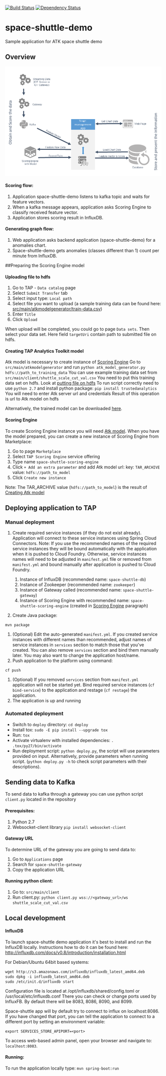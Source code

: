 [![Build Status](https://travis-ci.org/trustedanalytics/space-shuttle-demo.svg)](https://travis-ci.org/trustedanalytics/space-shuttle-demo)
[![Dependency Status](https://www.versioneye.com/user/projects/5723704eba37ce00464e061c/badge.svg?style=flat)](https://www.versioneye.com/user/projects/5723704eba37ce00464e061c)

# space-shuttle-demo
Sample application for ATK space shuttle demo

## Overview
![](wikiimages/space_shuttle_demo.png)

#### Scoring flow:
1. Application space-shuttle-demo listens to kafka topic and waits for feature vectors.
2. When a kafka message appears, application asks Scoring Engine to classify received feature vector.
3. Application stores scoring result in InfluxDB.

#### Generating graph flow:
1. Web application asks backend application (space-shuttle-demo) for a anomalies chart.
2. Space-shuttle-demo gets anomalies (classes different than 1) count per minute from InfluxDB.

##Preparing the Scoring Engine model

#### Uploading file to hdfs
1. Go to TAP - `Data catalog` page
1. Select `Submit Transfer` tab
1. Select input type: `Local path`
1. Select file you want to upload (a sample training data can be found here: [src/main/atkmodelgenerator/train-data.csv](src/main/atkmodelgenerator/train-data.csv))
1. Enter `Title`
1. Click `Upload` 

When upload will be completed, you could go to page `Data sets`.
Then select your data set.
Here field `targetUri` contain path to submitted file on hdfs.

#### Creating TAP Analytics Toolkit model
Atk model is necessary to create instance of [Scoring Engine](#scoring-engine)
Go to `src/main/atkmodelgenerator` and run `python atk_model_generator.py hdfs://path_to_training_data`
You can use example training data set from `src/main/client/shuttle_scale_cut_val.csv`
You need to put this training data set on hdfs. Look at [putting file on hdfs](#uploading-file-to-hdfs)
To run script correctly need to use `python 2.7` and install python package: `pip install trustedanalytics`
You will need to enter Atk server url and credentials
Result of this operation is url to Atk model on hdfs

Alternatively, the trained model can be downloaded [here](https://s3.amazonaws.com/trustedanalytics/v0.7.0/models/space-shuttle-model.tar).

#### Scoring Engine
To create Scoring Engine instance you will need [Atk model](#creating-atk-model).
When you have the model prepared, you can create a new instance of Scoring Engine from Marketplace:
1. Go to page `Marketplace`
1. Select `TAP Scoring Engine` service offering
1. Type name `space-shuttle-scoring-engine`
1. Click `+ Add an extra parameter` and add Atk model url:
  key: `TAR_ARCHIVE`
  value: `hdfs://path_to_model`
1. Click `Create new instance`

Note: The TAR_ARCHIVE value (`hdfs://path_to_model`) is the result of [Creating Atk model](#creating-atk-model)

## Deploying application to TAP

### Manual deployment

1. Create required service instances (if they do not exist already). Application will connect to these service instances using Spring Cloud Connectors. Note: If you use the recommended names of the required service instances they will be bound automatically with the application when it is pushed to Cloud Foundry. Otherwise, service instances names will need to be adjusted in `manifest.yml` file or removed from `manifest.yml` and bound manually after application is pushed to Cloud Foundry.
    1. Instance of InfluxDB (recommended name: `space-shuttle-db`)
    1. Instance of Zookeeper (recommended name: `zookeeper`)
    1. Instance of Gateway called (recommended name: `space-shuttle-gateway`)
    1. Instance of Scoring Engine with recommended name: `space-shuttle-scoring-engine` (created in [Scoring Engine](#scoring-engine) paragraph)

1. Create Java package:
  ```
  mvn package
  ```
1. (Optional) Edit the auto-generated `manifest.yml`. If you created service instances with different names than recommended, adjust names of service instances in `services` section to match those that you've created. You can also remove `services` section and bind them manually later. You may also want to change the application host/name.
1. Push application to the platform using command:
  ```
  cf push
  ```
1. (Optional) If you removed `services` section from `manifest.yml` application will not be started yet. Bind required service instances (`cf bind-service`) to the application and restage (`cf restage`) the application.
1. The application is up and running

### Automated deployment
* Switch to `deploy` directory: `cd deploy`
* Install tox: `sudo -E pip install --upgrade tox`
* Run: `tox`
* Activate virtualenv with installed dependencies: `. .tox/py27/bin/activate`
* Run deployment script: `python deploy.py`, the script will use parameters provided on input. Alternatively, provide parameters when running script. (`python deploy.py -h` to check script parameters with their descriptions).

## Sending data to Kafka

To send data to kafka through a gateway you can use python script `client.py` located in the repository

#### Prerequisites:

1. Python 2.7
2. Websocket-client library
  ```pip install websocket-client```

#### Gateway URL

To determine URL of the gateway you are going to send data to:

1. Go to `Applications` page
2. Search for `space-shuttle-gateway`
3. Copy the application URL
   
#### Running python client:

1. Go to: `src/main/client` 
2. Run client.py: 
  ```python client.py wss://<gateway_url>/ws shuttle_scale_cut_val.csv```

## Local development
#### InfluxDB
  To launch space-shuttle demo application it's best to install and run the InfluxDB locally. Instructions how to do it can be found here: http://influxdb.com/docs/v0.8/introduction/installation.html
  
  For Debian/Ubuntu 64bit based systems:
  ```
  wget http://s3.amazonaws.com/influxdb/influxdb_latest_amd64.deb
  sudo dpkg -i influxdb_latest_amd64.deb
  sudo /etc/init.d/influxdb start
  ```         
  Configuration file is located at /opt/influxdb/shared/config.toml or /usr/local/etc/influxdb.conf
  There you can check or change ports used by InfluxFB. By default there will be 8083, 8086, 8090, and 8099.
  
  Space-shuttle app will by default try to connect to influx on localhost:8086. If you have changed that port, you can tell the application to connect to a different port by setting an environment variable:
  ```
  export SERVICES_STORE_APIPORT=<port>
  ```
  
  To access web-based admin panel, open your browser and navigate to: ```localhost:8083```.


#### Running:

To run the application locally type:
```mvn spring-boot:run```






